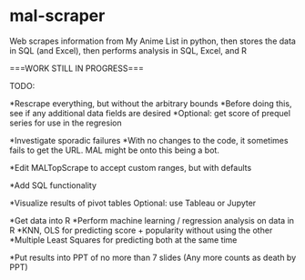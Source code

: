 # mal-scraper
Web scrapes information from My Anime List in python, then stores the data in SQL (and Excel), then performs analysis in SQL, Excel, and R

===WORK STILL IN PROGRESS===

TODO:

*Rescrape everything, but without the arbitrary bounds
  *Before doing this, see if any additional data fields are desired
  *Optional: get score of prequel series for use in the regresion
  
*Investigate sporadic failures
  *With no changes to the code, it sometimes fails to get the URL. MAL might be onto this being a bot.

*Edit MALTopScrape to accept custom ranges, but with defaults

*Add SQL functionality

*Visualize results of pivot tables
  Optional: use Tableau or Jupyter

*Get data into R
*Perform machine learning / regression analysis on data in R
  *KNN, OLS for predicting score + popularity without using the other
  *Multiple Least Squares for predicting both at the same time
  
*Put results into PPT of no more than 7 slides
  (Any more counts as death by PPT)
 
